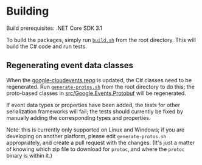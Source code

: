 # Building

Build prerequisites: .NET Core SDK 3.1

To build the packages, simply run [`build.sh`](build.sh) from the root
directory. This will build the C# code and run tests.

## Regenerating event data classes

When the [google-cloudevents
repo](https://github.com/googleapis/google-cloudevents) is updated,
the C# classes need to be regenerated. Run
[`generate-protos.sh`](generate-protos.sh) from the root directory to
do this; the proto-based classes in [src/Google.Events.Protobuf](src/Google.Events.Protobuf) will be
regenerated.

If event data types or properties have been added, the tests for
other serialization frameworks will fail; the tests should currently
be fixed by manually adding the corresponding types and properties.

Note: this is currently only supported on Linux and Windows; if you
are developing on another platform, please edit `generate-protos.sh`
appropriately, and create a pull request with the changes. (It's just
a matter of knowing which zip file to download for `protoc`, and
where the `protoc` binary is within it.)
